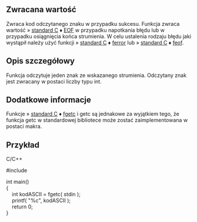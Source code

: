 ## Zwracana wartość

Zwraca kod odczytanego znaku w przypadku sukcesu. Funkcja zwraca wartość » [standard C](https://cpp0x.pl/dokumentacja/?nro=1) ♦ [EOF](https://cpp0x.pl/dokumentacja/?nro=550 "EOF (makro)") w przypadku napotkania błędu lub w przypadku osiągnięcia końca strumienia. W celu ustalenia rodzaju błędu jaki wystąpił należy użyć funkcji » [standard C](https://cpp0x.pl/dokumentacja/?nro=1) ♦ [ferror](https://cpp0x.pl/dokumentacja/?nro=449 "ferror (funkcja)") lub » [standard C](https://cpp0x.pl/dokumentacja/?nro=1) ♦ [feof](https://cpp0x.pl/dokumentacja/?nro=448 "feof (funkcja)").  

## Opis szczegółowy

Funkcja odczytuje jeden znak ze wskazanego strumienia. Odczytany znak jest zwracany w postaci liczby typu int.  

## Dodatkowe informacje

Funkcje » [standard C](https://cpp0x.pl/dokumentacja/?nro=1) ♦ [fgetc](https://cpp0x.pl/dokumentacja/?nro=452 "fgetc (funkcja)") i getc są jednakowe za wyjątkiem tego, że funkcja getc w standardowej bibliotece może zostać zaimplementowana w postaci makra.  

## Przykład

C/C++

#include <cstdio>  
  
int main()  
{  
    int kodASCII = fgetc( stdin );  
    printf( "%c", kodASCII );  
    return 0;  
}